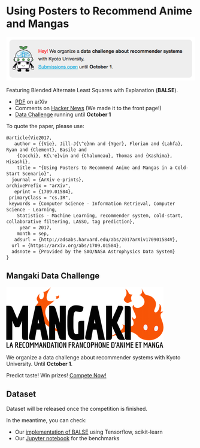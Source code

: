 # Using Posters to Recommend Anime and Mangas  

[![](banner.png)](http://research.mangaki.fr/2017/07/18/mangaki-data-challenge-en/)

Featuring Blended Alternate Least Squares with Explanation (**BALSE**).

- [PDF](https://arxiv.org/abs/1709.01584) on arXiv
- Comments on [Hacker News](https://news.ycombinator.com/item?id=15203024) (We made it to the front page!)
- [Data Challenge](http://research.mangaki.fr/2017/07/18/mangaki-data-challenge-en/) running until **October 1**

To quote the paper, please use:

    @article{Vie2017,
       author = {{Vie}, Jill-J{\^e}nn and {Yger}, Florian and {Lahfa}, Ryan and {Clement}, Basile and 
        {Cocchi}, K{\'e}vin and {Chalumeau}, Thomas and {Kashima}, Hisashi},
        title = "{Using Posters to Recommend Anime and Mangas in a Cold-Start Scenario}",
      journal = {ArXiv e-prints},
    archivePrefix = "arXiv",
       eprint = {1709.01584},
     primaryClass = "cs.IR",
     keywords = {Computer Science - Information Retrieval, Computer Science - Learning,
        Statistics - Machine Learning, recommender system, cold-start, collaborative filtering, LASSO, tag prediction},
         year = 2017,
        month = sep,
       adsurl = {http://adsabs.harvard.edu/abs/2017arXiv170901584V},
      url = {https://arxiv.org/abs/1709.01584},
      adsnote = {Provided by the SAO/NASA Astrophysics Data System}
    }

## Mangaki Data Challenge

[![](mangaki.png)](http://research.mangaki.fr/2017/07/18/mangaki-data-challenge-en/)

We organize a data challenge about recommender systems with Kyoto University. Until **October 1**.

Predict taste! Win prizes! [Compete Now!](http://research.mangaki.fr/2017/07/18/mangaki-data-challenge-en/)

## Dataset

Dataset will be released once the competition is finished.

In the meantime, you can check:

- Our [implementation of BALSE](https://github.com/mangaki/mangaki/blob/master/mangaki/mangaki/algo/balse.py) using Tensorflow, scikit-learn
- Our [Jupyter notebook](https://github.com/mangaki/notebooks/blob/master/Balse%202.ipynb) for the benchmarks
